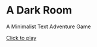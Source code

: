 A Dark Room
=========

A Minimalist Text Adventure Game

[Click to play](http://rawgithub.com/Continuities/adarkroom/master/index.html)
